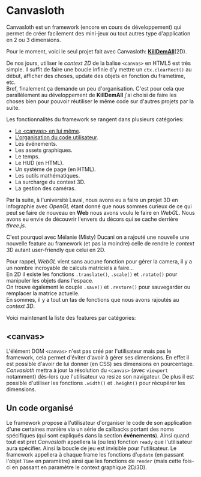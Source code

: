 Canvasloth
==========

Canvasloth est un framework (encore en cours de développement) qui permet de créer facilement des mini-jeux ou tout autres type d'application en 2 ou 3 dimensions.

Pour le moment, voici le seul projet fait avec Canvasloth: **[KillDemAll](http://mr21.fr/KillDemAll/)**(2D).

De nos jours, utiliser le *context 2D* de la balise `<canvas>` en
HTML5 est très simple. Il suffit de faire une boucle infinie d'y mettre un `ctx.clearRect()` au début, afficher des choses, update des objets en fonction du frametime, etc.  
Bref, finalement ça demande un peu d'organisation.
C'est pour cela que parallèlement au développement de **KillDemAll** j'ai choisi de faire les choses bien pour pouvoir réutiliser le même code sur d'autres projets par la suite.

Les fonctionnalités du framework se rangent dans plusieurs catégories:
* [Le &lt;canvas&gt; en lui même](#canvas).
* [L'organisation du code utilisateur](#un-code-organis%C3%A9).
* Les événements.
* Les assets graphiques.
* Le temps.
* Le HUD (en HTML).
* Un système de page (en HTML).
* Les outils mathématiques.
* La surcharge du context 3D.
* La gestion des caméras.

Par la suite, à l'université Laval, nous avons eu a faire un projet 3D en infographie avec *OpenGL* étant donné que nous sommes curieux de ce qui peut se faire de nouveau en **Web** nous avons voulu le faire en *WebGL*. Nous avons eu envie de découvrir l'envers du décors qui se cache derrière *three.js*.  

C'est pourquoi avec Mélanie (Misty) Ducani on a rajouté une nouvelle une nouvelle feature au framework (et pas la moindre) celle de rendre le *context 3D* autant user-friendly que celui en 2D.

Pour rappel, *WebGL* vient sans aucune fonction pour gérer la camera, il y a un nombre incroyable de calculs matriciels à faire...  
En 2D il existe les fonctions `.translate()`, `.scale()` et `.rotate()` pour manipuler les objets dans l'espace.  
On trouve également le couple `.save()` et `.restore()` pour sauvegarder ou remplacer la matrice actuelle.  
En sommes, il y a tout un tas de fonctions que nous avons rajoutés au *context 3D*.

Voici maintenant la liste des features par catégories:

&lt;canvas&gt;
--------------
L'élément DOM `<canvas>` n'est pas créé par l'utilisateur mais pas le framework, cela permet d'éviter d'avoir à gérer ses dimensions. En effet il est possible d'avoir de lui donner (en CSS) ses dimensions en pourcentage. *Canvasloth* mettra à jour la résolution du `<canvas>` (avec `viewport` notamment) dès-lors que l'utilisateur va resize son navigateur. De plus il est possible d'utiliser les fonctions `.width()` et `.height()` pour récupérer les dimensions.

Un code organisé
----------------
Le framework propose à l'utilisateur d'organiser le code de son application d'une certaines manière via un série de callbacks portant des noms spécifiques (qui sont expliqués dans la section **événements**). Ainsi quand tout est pret *Canvasloth* appellera la (ou les) fonction `ready` que l'utilisateur aura spécifier. Ainsi la boucle de jeu est invisible pour l'utilisateur. Le framework appellera à chaque frame les fonctions d'`update` (en passant l'objet `Time` en paramètre) ainsi que les fonctions de `render` (mais cette fois-ci en passant en paramètre le context graphique 2D/3D).
